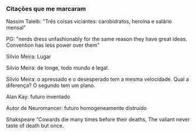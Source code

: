 ### Citações que me marcaram



Nassim Talelb: "Três coisas viciantes: carobidratos, heroína e salário mensal"

PG: "nerds dress unfashionably for the same reason they have great ideas. Convention has less power over them"

Silvio Meira: Lugar

Silvio Meira: de longe, todo mundo é legal.

Silvio Meira: o apressado e o desesperado tem a mesma velocidade. Qual a diferença? O segundo tem um plano.

Alan Kay: futuro inventado

Autor de Neuromancer: futuro homogeneamente distruído


Shakspeare “Cowards die many times before their deaths, The valiant never taste of death but once.
